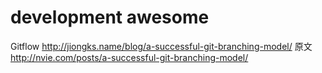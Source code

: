 development awesome
=======

Gitflow
http://jiongks.name/blog/a-successful-git-branching-model/
原文 http://nvie.com/posts/a-successful-git-branching-model/
